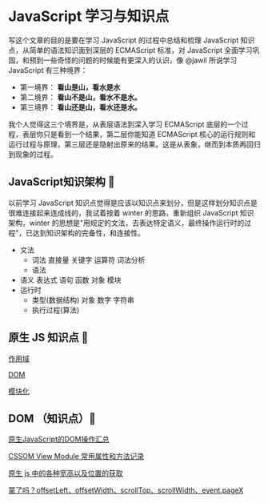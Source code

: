 # JavaScript 学习与知识点

写这个文章的目的是要在学习 JavaScript 的过程中总结和梳理 JavaScript 知识点，从简单的语法知识面到深层的 ECMAScript 标准，对 JavaScript 全面学习巩固，和预到一些奇怪的问题的时候能有更深入的认识，像 @jawil 所说学习 JavaScript 有三种境界：

- 第一境界： **看山是山，看水是水**
- 第二境界： **看山不是山，看水不是水。**
- 第三境界： **看山还是山，看水还是水。**

我个人觉得这三个境界是，从表层语法到深入学习 ECMAScript 底层的一个过程，表层你只是看到一个结果，第二层你能知道 ECMAScript 核心的运行规则和运行过程与原理，第三层还是隐射出原来的结果。这是从表象，继而到本质再回归到现象的过程。


## JavaScript知识架构  :pushpin:

以前学习 JavaScript 知识点觉得是应该以知识点来划分，但是这样划分知识点是很难连接起来连成线的，我试着按着 winter 的思路，重新组织 JavaScript 知识架构，winter 的思想是"用规定的文法，去表达特定语义，最终操作运行时的过程"，已达到知识架构的完备性，和连接性。

- 文法
  - 词法
    直接量
    关键字
    运算符
    词法分析
  - 语法
- 语义
  表达式
  语句
  函数
  对象
  模块
- 运行时
  - 类型(数据结构)
    对象
    数字
    字符串
  - 执行过程(算法)
  

## 原生 JS 知识点  :pushpin:

[作用域](https://github.com/ClarenceC/JavaScript-Knowledge/issues/1)

[DOM](https://github.com/ClarenceC/JavaScript-Knowledge/issues/2)

[模块化](https://github.com/ClarenceC/JavaScript-Knowledge/issues/3)

## DOM （知识点）:round_pushpin:
[原生JavaScript的DOM操作汇总](http://harttle.land/2015/10/01/javascript-dom-api.html)

[CSSOM View Module 常用属性和方法记录](https://github.com/Mcbai/Blog/issues/6)

[原生 js 中的各种宽高以及位置的获取](http://bangz.me/archives/getting-size-and-position-attributes-with-javascript.html)

[蒙了吗？offsetLeft、offsetWidth、scrollTop、scrollWidth、event.pageX](https://juejin.im/post/5ac08b405188257cc20d6d52)

